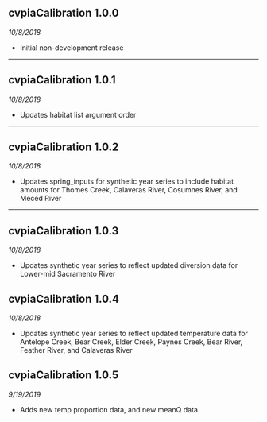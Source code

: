 ## cvpiaCalibration 1.0.0
_10/8/2018_   

* Initial non-development release 

-----

## cvpiaCalibration 1.0.1
_10/8/2018_   

* Updates habitat list argument order

-----

## cvpiaCalibration 1.0.2
_10/8/2018_   

* Updates spring_inputs for synthetic year series to include habitat amounts for Thomes Creek, Calaveras River, Cosumnes River, and Meced River

-----

## cvpiaCalibration 1.0.3
_10/8/2018_   

* Updates synthetic year series to reflect updated diversion data for Lower-mid Sacramento River

## cvpiaCalibration 1.0.4
_10/8/2018_   

* Updates synthetic year series to reflect updated temperature data for Antelope Creek, Bear Creek, Elder Creek, Paynes Creek, Bear River, Feather River, and Calaveras River

## cvpiaCalibration 1.0.5
_9/19/2019_   

* Adds new temp proportion data, and new meanQ data.

